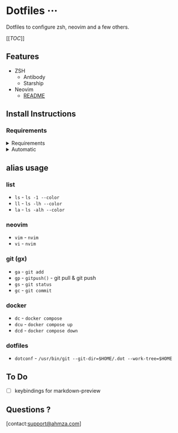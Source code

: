 # Dotfiles ···
Dotfiles to configure zsh, neovim and a few others.

[[_TOC_]]

## Features
- ZSH
  - Antibody
  - Starship
- Neovim
  - [README](.config/nvim/README.md)

## Install Instructions

### Requirements
<details>
<summary>Requirements</summary>

- stow (install the dotfiles with ease)
- for zsh
 - [antibody](https://getantibody.github.io/install)
 - [starship](https://starship.rs/guide/#%F0%9F%9A%80-installation)
- for nvim
 - [lazynvim](https://github.com/folke/lazy.nvim)
 - ripgrep (use package manager)
</details>

<details>
<summary>Automatic</summary>

- Clone the repo
```
git clone https://gitlab.com/AHMZA/dot
```

- Run stow
```
# '*/' basically means all folders / configs
stow */

# to stow a single folder / config
stow <foldername>
# i.e
stow nvim
```

- Generate zsh plugins
```
antibody bundle < ~/.config/zsh/plugins > ~/.zsh_plugins
```

- Make zsh your default shell
```
chsh -s $(which zsh)
```

- Logout and Login

</details>

## alias usage

### list
- `ls` - `ls -1 --color`
- `ll` - `ls -lh --color`
- `la` - `ls -alh --color`

### neovim
- `vim` - `nvim`
- `vi` - `nvim`

### git (gx)
- `ga` - `git add`
- `gp` - `gitpush()` - git pull & git push
- `gs` - `git status`
- `gc` - `git commit`

### docker
- `dc` - `docker compose`
- `dcu` - `docker compose up`
- `dcd` - `docker compose down`

### dotfiles
- `dotconf` - `/usr/bin/git --git-dir=$HOME/.dot --work-tree=$HOME`

## To Do
- [ ] keybindings for markdown-preview

## Questions ?
[contact:support@ahmza.com]
